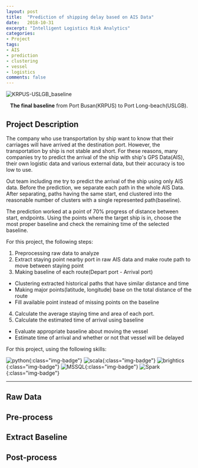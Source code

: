 ```yaml
---
layout: post
title:  "Prediction of shipping delay based on AIS Data"
date:   2018-10-31
excerpt: "Intelligent Logistics Risk Analytics"
categories:
- Project
tags:
- AIS
- prediction
- clustering
- vessel
- logistics
comments: false
---
```


![KRPUS-USLGB_baseline](https://user-images.githubusercontent.com/8471958/49633346-5f616400-fa3c-11e8-89e8-c09471441166.png)
​    

<center><b>The final baseline</b> from Port Busan(KRPUS) to Port Long-beach(USLGB).</center>

## Project Description

The company who use transportation by ship want to know that their carriages will have arrived at the destination port. However, the transportation by ship is not stable and short. For these reasons, many companies try to predict the arrival of the ship with ship's GPS Data(AIS), their own logistic data and various external data, but their accuracy is too low to use.

Out team including me try to predict the arrival of the ship using only AIS data. Before the prediction, we separate each path in the whole AIS Data. After separating, paths having the same start, end clustered into the reasonable number of clusters with a single represented path(baseline).

The prediction worked at a point of 70% progress of distance between start, endpoints. Using the points where the target ship is in, choose the most proper baseline and check the remaining time of the selected baseline.

For this project, the following steps: 

1. Preprocessing raw data to analyze
2. Extract staying point nearby port in raw AIS data and make route path to move between staying point
3. Making baseline of each route(Depart port - Arrival port)
  - Clustering extracted historical paths that have similar distance and time
  - Making major points(latitude, longitude) base on the total distance of the route
  - Fill available point instead of missing points on the baseline
4. Calculate the average staying time and area of each port.
5. Calculate the estimated time of arrival using baseline
  - Evaluate appropriate baseline about moving the vessel
  - Estimate time of arrival and whether or not that vessel will be delayed

For this project, using the following skills:

![python](https://img.shields.io/badge/python-green.svg?logo=python&style=for-the-badge&colorB=AAAAAA){:class="img-badge"} ![scala](https://img.shields.io/badge/scala-green.svg?logo=scala&style=for-the-badge&colorB=AAAAAA){:class="img-badge"} ![brightics](https://img.shields.io/badge/Brightics-green.svg?logo=samsung&style=for-the-badge&colorB=AAAAAA){:class="img-badge"} ![MSSQL](https://img.shields.io/badge/MSSQL-green.svg?logo=microsoft&style=for-the-badge&colorB=AAAAAA){:class="img-badge"} ![Spark](https://img.shields.io/badge/Spark-green.svg?style=for-the-badge&colorB=AAAAAA){:class="img-badge"} 

----

## Raw Data

## Pre-process

## Extract Baseline

##  Post-process





